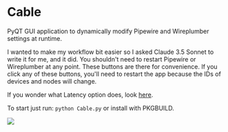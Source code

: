 # Cable
PyQT GUI application to dynamically modify Pipewire and Wireplumber settings at runtime.

I wanted to make my workflow bit easier so I asked Claude 3.5 Sonnet to write it for me, and it did. You shouldn't need to restart Pipewire or Wireplumber at any point. These buttons are there for convenience. If you click any of these buttons, you'll need to restart the app because the IDs of devices and nodes will change. 

If you wonder what Latency option does, look [here](https://pipewire.pages.freedesktop.org/wireplumber/daemon/configuration/alsa.html#alsa-extra-latency-properties). 




To start just run:
`python Cable.py` or install with PKGBUILD.

![](https://github.com/magillos/Cable/blob/main/Cable.png)

